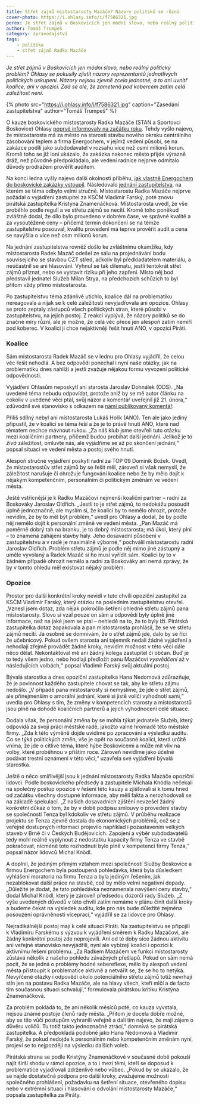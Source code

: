 ```yaml
---
title: Střet zájmů místostarosty Mazáče? Názory politiků se různí
cover-photo: https://i.ohlasy.info/i/f7586321.jpg
perex: Je střet zájmů v Boskovicích jen módní slovo, nebo reálný politický problém? Ohlasy se pokusily zjistit názory jednotlivých politických uskupení. Názory nejsou jednotné, ani uvnitř koalice, ani v opozici.
author: Tomáš Trumpeš
category: zpravodajství
tags:
    - politika
    - střet zájmů Radka Mazáče
---
```


*Je střet zájmů v Boskovicích jen módní slovo, nebo reálný politický problém? Ohlasy se pokusily zjistit názory reprezentantů jednotlivých politických uskupení. Názory nejsou zjevně zcela jednotné, a to ani uvnitř koalice, ani v opozici. Zdá se ale, že zametená pod kobercem zatím celá záležitost není.*

{% photo src="https://i.ohlasy.info/i/f7586321.jpg" caption="Zasedání zastupitelstva" author="Tomáš Trumpeš" %}

O kauze boskovického místostarosty Radka Mazáče (STAN a Sportovci Boskovice) Ohlasy [poprvé informovaly na začátku roku](https://ohlasy.info/clanky/2021/01/stret-zajmu-mazac.html). Tehdy vyšlo najevo, že místostarosta má za město na starosti stavbu nového okrsku centrálního zásobování teplem a firma Energochem, v jejímž vedení působí, se na zakázce podílí jako subdodavatel v rozsahu více než osmi milionů korun. Kromě toho se již loni ukázalo, že zakázka nakonec město přijde výrazně dráž, než původně předpokládalo, ale vedení radnice nejprve odmítalo důvody prodražení prověřit auditem.

Na konci ledna vyšly najevo další okolnosti příběhu, [jak vlastně Energochem do boskovické zakázky vstoupil](https://ohlasy.info/clanky/2021/01/czt-energochem.html). Následovalo [jednání zastupitelstva](https://ohlasy.info/clanky/2021/02/zastupitelstvo.html), na kterém se téma odbylo velmi stručně. Místostarostu Radka Mazáče nejprve požádal o vyjádření zastupitel za KSČM Vladimír Farský, poté znovu pirátská zastupitelka Kristýna Znamenáčková. Místostarosta uvedl, že vše proběhlo podle regulí a ve střetu zájmů se necítí. Kromě toho poněkud zvláštně dodal, že dílo bylo provedeno v dobrém čase, ve správné kvalitě a za vysoutěžené ceny – přičemž termín dokončení se na témže zastupitelstvu posouval, kvalitu provedení má teprve prověřit audit a cena se navýšila o více než osm milionů korun.

Na jednání zastupitelstva rovněž došlo ke zvláštnímu okamžiku, kdy místostarosta Radek Mazáč odešel ze sálu na projednávání bodu souvisejícího se stavbou CZT střed, ačkoliv byl předkladatelem materiálu, a neúčastnil se ani hlasování. Vyhnul se tak dilematu, jestli tentokrát střet zájmů přiznat, nebo se vystavit riziku při jeho zapření. Místo něj bod představil jednatel Služeb Milan Strya, na předchozích schůzích to byl přitom vždy přímo místostarosta.

Po zastupitelstvu téma zdánlivě utichlo, koalice dál na problematiku nereagovala a nijak se k celé záležitosti nevyjadřovala ani opozice. Ohlasy se proto zeptaly zástupců všech politických stran, které působí v zastupitelstvu, na jejich postoj. Z reakcí vyplývá, že názory politiků se do značné míry různí, ale je možné, že celá věc přece jen alespoň zatím nemíří pod koberec. V koalici ji chce nejaktivněji řešit hnutí ANO, v opozici Piráti.

### Koalice

Sám místostarosta Radek Mazáč se v lednu pro Ohlasy vyjádřil, že celou věc řešit nehodlá. A bez odpovědi ponechal i nyní naše otázky, jak na problematiku dnes nahlíží a jestli zvažuje nějakou formu vyvození politické odpovědnosti.

Vyjádření Ohlasům neposkytl ani starosta Jaroslav Dohnálek (ODS). „Na uvedené téma nebudu odpovídat, protože aniž by se mě autor článku na cokoliv v uvedené věci ptal, svůj názor a komentář uveřejnil již 21. února,“ zdůvodnil své stanovisko s odkazem na [námi publikovaný komentář](https://ohlasy.info/clanky/2021/02/mazac-komentar.html).

Příliš sdílný nebyl ani místostarosta Lukáš Holík (ANO). Ten ale jako jediný připustil, že v koalici se téma řeší a že je to právě hnutí ANO, které nad tématem nechce mávnout rukou. „Za náš klub jsme otevřeli tuto otázku mezi koaličními partnery, přičemž budou probíhat další jednání. Jelikož je to *živá* záležitost, omluvte nás, ale vyjádříme se až po skončení jednání,“ popsal situaci ve vedení města a postoj svého hnutí.

Alespoň stručné vyjádření poskytl radní za TOP 09 Dominik Božek. Uvedl, že místostarostův střet zájmů by se řešit měl, zároveň si však nemyslí, že záležitost narušuje či ohrožuje fungování koalice nebo že by mělo dojít k nějakým kompetenčním, personálním či politickým změnám ve vedení města.

Ještě vstřícnější je k Radku Mazáčovi nejmenší koaliční partner – radní za Boskováky Jaroslav Oldřich. „Jestli to je střet zájmů, to nedokážu posoudit úplně jednoznačně, ale myslím si, že koalici by to nemělo ohrozit, protože nevidím, že by to měl být problém,“ uvedl pro Ohlasy a dodal, že by podle něj nemělo dojít k personální změně ve vedení města. „Pan Mazáč má poměrně dobrý tah na branku, je to dobrý místostarosta; má úkol, který plní – to znamená zahájení stavby haly. Jeho dosavadní působení v zastupitelstvu a v radě je maximálně výborné,“ pochválil místostarostu radní Jaroslav Oldřich. Problém střetu zájmů je podle něj mimo jiné zástupný a uměle vyvolaný a Radek Mazáč si ho musí vyřídit sám. Koalici by to v žádném případě ohrozit nemělo a radní za Boskováky ani nemá zprávy, že by v tomto ohledu měl existovat nějaký problém.

### Opozice

Prostor pro další konkrétní kroky nevidí v tuto chvíli opoziční zastupitel za KSČM Vladimír Farský, který otázku na posledním zastupitelstvu otevřel. „Vznesl jsem dotaz, zda nějak pokročilo šetření ohledně střetu zájmů pana místostarosty. Slovo si vzal pouze on sám a odpovědí byly úplně jiné informace, než na jaké jsem se ptal – nehledě na to, že to byly lži. Pirátská zastupitelka dotaz zopakovala a pan místostarosta prohlásil, že se ve střetu zájmů necítí. Já osobně se domnívám, že o střet zájmů jde, dalo by se říci že učebnicový. Pokud ovšem starosta ani tajemník nedali žádné vyjádření a nehodlají zřejmě provádět žádné kroky, nevidím možnost v této věci dále něco dělat. Nekontaktoval mě ani žádný kolega zastupitel či občan. Buď je to tedy všem jedno, nebo hodlají předložit panu Mazáčovi *vysvědčení* až v následujících volbách,“ popsal Vladimír Farský svůj aktuální postoj.

Bývalá starostka a dnes opoziční zastupitelka Hana Nedomová zdůrazňuje, že je povinnost každého zastupitele chovat se tak, aby ke střetu zájmu nedošlo. „V případě pana místostarosty si nemyslíme, že jde o střet zájmů, ale přinejmenším o amorální jednání, které si jistě voliči vyhodnotí sami,“ uvedla pro Ohlasy s tím, že změny v kompetencích starosty a místostarostů jsou plně na dohodě koaličních partnerů a jejich vyhodnocení celé situace. 

Dodala však, že personální změna by se mohla týkat jednatele Služeb, který odpovídá za svoji práci městské radě, jakožto valné hromadě této městské firmy. „Zda k této výměně dojde uvidíme po zpracování a výsledku auditu. Co se týká politických změn, vše je opět na současné koalici, která určitě vnímá, že jde o citlivé téma, které hýbe Boskovicemi a může mít vliv na volby, které proběhnou v příštím roce. Zároveň nevidíme jako účelné podávat trestní oznámení v této věci,“ uzavřela své vyjádření bývalá starostka.

Ještě o něco smířlivější jsou k jednání místostarosty Radka Mazáče opoziční lidovci. Podle boskovického předsedy a zastupitele Michala Knödla nečekali na společný postup opozice v řešení této kauzy a zjišťovali si k tomu hned od začátku všechny dostupné informace, aby měli fakta a nerozhodovali se na základě spekulací. „Z našich dosavadních zjištění nevzešel žádný konkrétní důkaz o tom, že by v době podpisu smlouvy o provedení stavby se společností Tenza byl kdokoliv ve střetu zájmů. V průběhu realizace projektu se Tenza zjevně dostala do ekonomických problémů, což se z veřejně dostupných informací projevilo například i pozastavením velkých staveb v Brně či v Českých Budějovicích. Zapojení a výběr subdodavatelů tedy mohl reálně vyplynout z nedostatku kapacity firmy Tenza ve stavbě pokračovat, nicméně toto rozhodnutí bylo plně v kompetenci firmy Tenza,“ popsal názor lidovců Michal Knödl.

A doplnil, že jediným přímým vztahem mezi společností Služby Boskovice a firmou Energochem byla postoupená pohledávka, která byla důsledkem vyhlášení moratoria na firmu Tenza a byla jediným řešením, jak nezablokovat další práce na stavbě, což by mělo velmi negativní dopady. „Důležité je dodat, že tato pohledávka neznamenala navýšení ceny stavby,“ dodal Michal Knödl, který je zároveň předsedou dozorčí rady Služeb. „Z výše uvedených důvodů v této chvíli zatím nemáme v plánu činit další kroky a budeme čekat na výsledek auditu, kde pro nás bude důležité zejména posouzení oprávněnosti víceprací,“ vyjádřil se za lidovce pro Ohlasy.

Nejradikálnější postoj mají k celé situaci Piráti. Na zastupitelstvu se připojili k Vladimíru Farskému s výzvou k vyjádření směrem k Radku Mazáčovi, ale žádný konkrétní postoj zde neprojevili. Ani od té doby sice žádnou aktivitu ani veřejné stanovisko nevyjádřili, nyní ale vybízejí koalici i opozici k aktivnímu řešení problému. „Za Radkem Mazáčem ve funkci místostarosty zůstává několik z našeho pohledu závažných přešlapů. Pokud on sám nemá pocit, že se jedná o problémy hodné sebereflexe, mělo by alespoň vedení města přistoupit k problematice aktivně a netvářit se, že se ho to netýká. Nevyřčené otázky i odpovědi okolo potenciálního střetu zájmů totiž nevrhají stín jen na postavu Radka Mazáče, ale na hlavy všech, kteří mlčí a de facto tím současnou situaci schvalují,“ formulovala pirátskou kritiku Kristýna Znamenáčková. 

Za problém pokládá to, že ani několik měsíců poté, co kauza vyvstala, nejsou známé postoje členů rady města. „Přitom je docela dobře možné, aby se tito vůči postupům vyhranili veřejně a dali tím najevo, že mají zájem o důvěru voličů. Tu totiž takto jednoznačně ztrácí,“ domnívá se pirátská zastupitelka. A předpokládá podobně jako Hana Nedomová a Vladimír Farský, že pokud nedojde k personálním nebo kompetenčním změnám nyní, projeví se to nejpozději na výsledku dalších voleb.

Pirátská strana se podle Kristýny Znamenáčkové v současné době pokouší najít širší shodu v rámci opozice, a to i mezi těmi, kteří se doposud k problematice vyjadřovali zdrženlivě nebo vůbec. „Pokud by se ukázalo, že se najde dostatečná podpora pro další kroky, zvažujeme možnosti společného prohlášení, požadavku na šetření situace, otevřeného dopisu nebo v extrémní situaci i hlasování o odvolání místostarosty Mazáče,“ popsala zastupitelka za Piráty.
